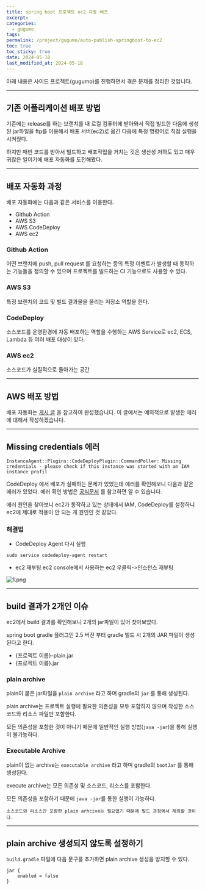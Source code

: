 ```yaml
---
title: spring boot 프로젝트 ec2 자동 배포
excerpt: 
categories:
  - gugumo
tags: 
permalink: /project/gugumo/auto-publish-springboot-to-ec2
toc: true
toc_sticky: true
date: 2024-05-18
last_modified_at: 2024-05-18
---
```

아래 내용은 사이드 프로젝트(gugumo)를 진행하면서 겪은 문제를 정리한 것입니다.  

---

## 기존 어플리케이션 배포 방법

기존에는 release를 하는 브랜치를 내 로컬 컴퓨터에 받아와서 직접 빌드한 다음에 생성된 jar파일을 ftp를 이용해서 배포 서버(ec2)로 옮긴 다음에 특정 명령어로 직접 실행을 시켜줬다.  

하지만 매번 코드를 받아서 빌드하고 배포작업을 거치는 것은 생산성 저하도 있고 매우 귀찮은 일이기에 배포 자동화를 도전해봤다.  

---
## 배포 자동화 과정

배포 자동화에는 다음과 같은 서비스를 이용한다.  

+ Github Action
+ AWS S3
+ AWS CodeDeploy
+ AWS ec2

### Github Action

어떤 브랜치에 push, pull request 를 요청하는 등의 특정 이벤트가 발생할 때 동작하는 기능들을 정의할 수 있으며 프로젝트를 빌드하는 CI 기능으로도 사용할 수 있다.  
### AWS S3

특정 브랜치의 코드 및 빌드 결과물을 올리는 저장소 역할을 한다.  
### CodeDeploy

소스코드를 운영환경에 자동 배포하는 역할을 수행하는 AWS Service로 ec2, ECS, Lambda 등 여러 배포 대상이 있다.  
### AWS ec2

소스코드가 실질적으로 돌아가는 공간


---

## AWS 배포 방법

배포 자동화는 [게시 글](https://velog.io/@juhyeon1114/%EC%8B%A4%EC%A0%84-Github-actions-AWS-Code-deploy%EB%A1%9C-Spring-boot-%EB%B0%B0%ED%8F%AC-%EC%9E%90%EB%8F%99%ED%99%94%ED%95%98%EA%B8%B0#-appspecyml-%EC%9E%91%EC%84%B1) 을 참고하여 완성했습니다.  이 글에서는 예외적으로 발생한 에러에 대해서 작성하겠습니다.  

--- 

## Missing credentials 에러

```
InstanceAgent::Plugins::CodeDeployPlugin::CommandPoller: Missing credentials - please check if this instance was started with an IAM instance profil
```

CodeDeploy 에서 배포가 실패하는 문제가 있었는데 에러를 확인해보니 다음과 같은 에러가 있었다. 에러 확인 방법은 [공식문서](https://docs.aws.amazon.com/ko_kr/codedeploy/latest/userguide/troubleshooting-deployments.html#troubleshooting-agent-commandpoller-error) 를 참고하면 알 수 있습니다.  

에러 원인을 찾아보니 ec2가 동작하고 있는 상태에서 IAM, CodeDeploy를 설정하니 ec2에 제대로 적용이 안 되는 게 원인인 것 같았다.

### 해결법

+ CodeDeploy Agent 다시 실행
```
sudo service codedeploy-agent restart
```

+ ec2 재부팅
  ec2 console에서 사용하는 ec2 우클릭->인스턴스 재부팅
  
![1.png]({{site.url}}\assets\images\posts_img\auto-publish-springboot-to-ec2\1.png)


---

## build 결과가 2개인 이슈

ec2에서 build 결과를 확인해보니 2개의 jar파일이 있어 찾아보았다.  

spring boot gradle 플러그인 2.5 버전 부터 gradle 빌드 시 2개의 JAR 파일이 생성된다고 한다.  

+ {프로젝트 이름}-plain.jar
+ {프로젝트 이름}.jar

### plain archive

plain이 붙은 jar파일을 `plain archive` 라고 하며 gradle의 `jar` 를 통해 생성된다.  

plain archive는 프로젝트 실행에 필요한 의존성을 모두 포함하지 않으며 작성한 소스코드와 리소스 파일만 포함한다.  

모든 의존성을 포함한 것이 아니기 때문에 일반적인 실행 방법(`java -jar`)을 통해 실행이 불가능하다.  

### Executable Archive

plain이 없는 archive는 `executable archive` 라고 하며 gradle의 `bootJar` 를 통해 생성된다.  

execute archive는 모든 의존성 및 소스코드, 리소스를 포함한다.  

모든 의존성을 포함하기 때문에 `java -jar`를 통한 실행이 가능하다.  

```
소스코드와 리소스만 포함한 plain arhcive는 필요없기 때문에 빌드 과정에서 제외할 것이다.
```

---

## plain archive 생성되지 않도록 설정하기

`build.gradle` 파일에 다음 문구를 추가하면 plain archive 생성을 방지할 수 있다.  

```
jar {
	enabled = false
}
```

